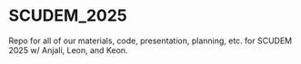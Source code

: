# SCUDEM_2025
Repo for all of our materials, code, presentation, planning, etc. for SCUDEM 2025 w/ Anjali, Leon, and Keon. 
